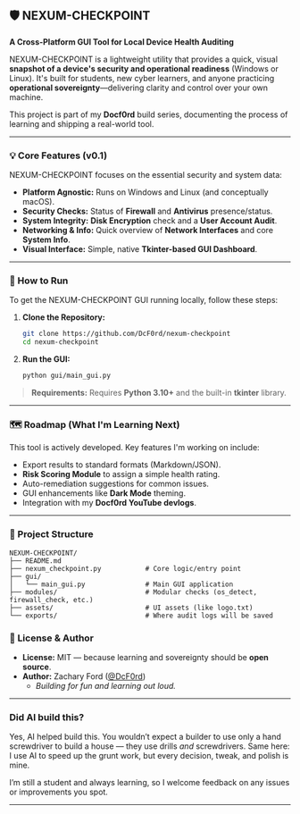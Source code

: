 ## 🛡️ NEXUM-CHECKPOINT

**A Cross-Platform GUI Tool for Local Device Health Auditing**

NEXUM-CHECKPOINT is a lightweight utility that provides a quick, visual **snapshot of a device's security and operational readiness** (Windows or Linux). It's built for students, new cyber learners, and anyone practicing **operational sovereignty**—delivering clarity and control over your own machine.

This project is part of my **Docf0rd** build series, documenting the process of learning and shipping a real-world tool.

-----

### **💡 Core Features (v0.1)**

NEXUM-CHECKPOINT focuses on the essential security and system data:

  * **Platform Agnostic:** Runs on Windows and Linux (and conceptually macOS).
  * **Security Checks:** Status of **Firewall** and **Antivirus** presence/status.
  * **System Integrity:** **Disk Encryption** check and a **User Account Audit**.
  * **Networking & Info:** Quick overview of **Network Interfaces** and core **System Info**.
  * **Visual Interface:** Simple, native **Tkinter-based GUI Dashboard**.

-----

### **🚀 How to Run**

To get the NEXUM-CHECKPOINT GUI running locally, follow these steps:

1.  **Clone the Repository:**
    ```bash
    git clone https://github.com/DcF0rd/nexum-checkpoint
    cd nexum-checkpoint
    ```
2.  **Run the GUI:**
    ```bash
    python gui/main_gui.py
    ```

> **Requirements:** Requires **Python 3.10+** and the built-in **tkinter** library.

-----

### **🗺️ Roadmap (What I'm Learning Next)**

This tool is actively developed. Key features I'm working on include:

  * Export results to standard formats (Markdown/JSON).
  * **Risk Scoring Module** to assign a simple health rating.
  * Auto-remediation suggestions for common issues.
  * GUI enhancements like **Dark Mode** theming.
  * Integration with my **Docf0rd YouTube devlogs**.

-----

### **📁 Project Structure**

```
NEXUM-CHECKPOINT/
├── README.md
├── nexum_checkpoint.py           # Core logic/entry point
├── gui/
│   └── main_gui.py               # Main GUI application
├── modules/                      # Modular checks (os_detect, firewall_check, etc.)
├── assets/                       # UI assets (like logo.txt)
└── exports/                      # Where audit logs will be saved
```

### **📝 License & Author**

  * **License:** MIT — because learning and sovereignty should be **open source**.
  * **Author:** Zachary Ford ([@DcF0rd](https://github.com/DcF0rd))
      * *Building for fun and learning out loud.*
   
---

### Did AI build this?

Yes, AI helped build this. You wouldn’t expect a builder to use only a hand screwdriver to build a house — they use drills *and* screwdrivers. Same here: I use AI to speed up the grunt work, but every decision, tweak, and polish is mine.

I’m still a student and always learning, so I welcome feedback on any issues or improvements you spot.

---

